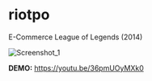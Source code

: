 # riotpo
E-Commerce League of Legends (2014)

![Screenshot_1](https://github.com/matiasrodlo/riotpo/assets/52969662/a99acf93-cdaa-41ba-92ea-675b43a23f37)

**DEMO:** https://youtu.be/36pmUOyMXk0
